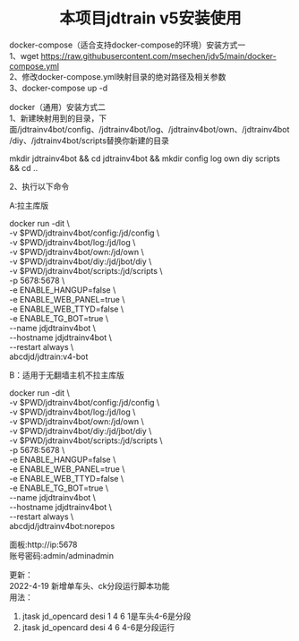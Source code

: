 <h1 align="center">
  本项目jdtrain v5安装使用
</h1>

docker-compose（适合支持docker-compose的环境）安装方式一 \
1、wget https://raw.githubusercontent.com/msechen/jdv5/main/docker-compose.yml \
2、修改docker-compose.yml映射目录的绝对路径及相关参数 \
3、docker-compose up -d 

docker（通用）安装方式二 \
1、新建映射用到的目录，下面/jdtrainv4bot/config、/jdtrainv4bot/log、/jdtrainv4bot/own、/jdtrainv4bot/diy、/jdtrainv4bot/scripts替换你新建的目录

mkdir jdtrainv4bot && cd jdtrainv4bot && mkdir config log own diy scripts && cd ..

2、执行以下命令

A:拉主库版

docker run -dit \ \
-v $PWD/jdtrainv4bot/config:/jd/config \ \
-v $PWD/jdtrainv4bot/log:/jd/log \ \
-v $PWD/jdtrainv4bot/own:/jd/own \ \
-v $PWD/jdtrainv4bot/diy:/jd/jbot/diy \ \
-v $PWD/jdtrainv4bot/scripts:/jd/scripts \ \
-p 5678:5678 \ \
-e ENABLE_HANGUP=false \ \
-e ENABLE_WEB_PANEL=true \ \
-e ENABLE_WEB_TTYD=false \ \
-e ENABLE_TG_BOT=true \ \
--name jdjdtrainv4bot \ \
--hostname jdjdtrainv4bot \ \
--restart always \ \
abcdjd/jdtrain:v4-bot

B：适用于无翻墙主机不拉主库版

docker run -dit \ \
-v $PWD/jdtrainv4bot/config:/jd/config \ \
-v $PWD/jdtrainv4bot/log:/jd/log \ \
-v $PWD/jdtrainv4bot/own:/jd/own \ \
-v $PWD/jdtrainv4bot/diy:/jd/jbot/diy \ \
-v $PWD/jdtrainv4bot/scripts:/jd/scripts \ \
-p 5678:5678 \ \
-e ENABLE_HANGUP=false \ \
-e ENABLE_WEB_PANEL=true \ \
-e ENABLE_WEB_TTYD=false \ \
-e ENABLE_TG_BOT=true \ \
--name jdjdtrainv4bot \ \
--hostname jdjdtrainv4bot \ \
--restart always \ \
abcdjd/jdtrainv4bot:norepos
  
  面板:http://ip:5678 \
  账号密码:admin/adminadmin  
  
更新：\
2022-4-19 新增单车头、ck分段运行脚本功能\
用法：
1. jtask jd_opencard desi 1 4 6    1是车头4-6是分段
2. jtask jd_opencard desi 4 6        4-6是分段运行

